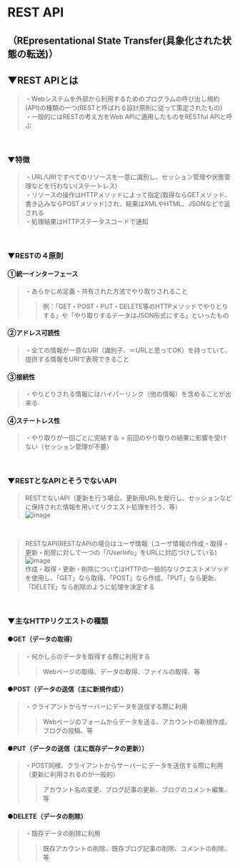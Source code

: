 # REST API
## （REpresentational State Transfer(具象化された状態の転送)）

## ▼REST APIとは
>・Webシステムを外部から利用するためのプログラムの呼び出し規約(API)の種類の一つ(RESTと呼ばれる設計原則に従って策定されたもの)<br>
>・一般的にはRESTの考え方をWeb APIに適用したものをRESTful APIと呼ぶ<br>
<br>

### ▼特徴
>・URL/URIですべてのリソースを一意に識別し、セッション管理や状態管理などを行わない(ステートレス)<br>
>・リソースの操作はHTTPメソッドによって指定(取得ならGETメソッド、書き込みならPOSTメソッド)され、結果はXMLやHTML、JSONなどで返される<br>
>・処理結果はHTTPステータスコードで通知<br>
<br>

### ▼RESTの４原則
#### ①統一インターフェース
>・あらかじめ定義・共有された方法でやり取りされること<br>
>>例：「GET・POST・PUT・DELETE等のHTTPメソッドでやりとりする」や「やり取りするデータはJSON形式にする」といったもの
#### ②アドレス可読性
>・全ての情報が一意なURI（識別子、＝URLと思ってOK）を持っていて、提供する情報をURIで表現できること<br>
#### ③接続性
>・やりとりされる情報にはハイパーリンク（他の情報）を含めることが出来る<br>
#### ④ステートレス性
>・やり取りが一回ごとに完結する = 前回のやり取りの結果に影響を受けない（セッション管理が不要）<br>
<br>

### ▼RESTとなAPIとそうでないAPI
>RESTでないAPI（更新を行う場合、更新用URLを発行し、セッションなどに保持された情報を用いてリクエスト処理を行う、等）<br>
![image](https://user-images.githubusercontent.com/81621944/212457009-ab063727-cab2-4779-a041-d3dd31b49c3a.png)<br>
<br>

>RESTなAPI(RESTなAPIの場合はユーザ情報（ユーザ情報の作成・取得・更新・削除に対して一つの「/UserInfo」をURLに対応づけしている)<br>
![image](https://user-images.githubusercontent.com/81621944/212457024-29f577f2-e8a3-4c1f-bc60-8f6969c3f336.png)<br>
>作成・取得・更新・削除についてはHTTPの一般的なリクエストメソッドを使用し、「GET」なら取得、「POST」なら作成、「PUT」なら更新、「DELETE」なら削除のように処理を決定する<br>
<br>


### ▼主なHTTPリクエストの種類
#### ●GET（データの取得）
>・何かしらのデータを取得する際に利用する<br>
>>Webページの取得、データの取得、ファイルの取得、等

#### ●POST（データの送信（主に新規作成））
>・クライアントからサーバーにデータを送信する際に利用<br>
>>Webページのフォームからデータを送る、アカウントの新規作成、ブログの投稿、等

#### ●PUT（データの送信（主に既存データの更新））
>・POST同様、クライアントからサーバーにデータを送信する際に利用（更新に利用されるのが一般的）<br>
>>アカウント名の変更、ブログ記事の更新、ブログのコメント編集、等

#### ●DELETE（データの削除）
>・既存データの削除に利用<br>
>>既存アカウントの削除、既存ブログ記事の削除、コメントの削除、等
<br>





